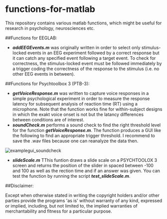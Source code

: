 # functions-for-matlab
This repository contains various matlab functions, which might be useful for research in psychology, neurosciences etc.

##Functions for EEGLAB:

* **_addEEGEvents.m_** was originally written in order to select only stimulus-locked events in an EEG experiment followed by a correct response but it can catch any specified event following a target event. To check for correctness, the stimulus-locked event must be followed immediately by a trigger coding the correctness of the response to the stimulus (i.e. no other EEG events in between).

##Functions for Psychtoolbox 3 (PTB-3):

* **_getVoiceResponse.m_** was written to capture voice responses in a simple psychological experiment in order to measure the response latency for subsequent analysis of reaction time (RT) using a microphone. Note that the function works fine for within-subject designs in which the exakt voice onset is not but the latancy differences between conditions are of interest. 
* **_soundCheck.m_** performs a sound check to find the right threshold level for the function **_getVoiceResponse.m_**. The function produces a GUI like the following to find an appropriate trigger threshold. I recommend to save the .wav files because one can reanalyze the data then. 

![examplegui_soundcheck](https://cloud.githubusercontent.com/assets/17894303/17837471/21179006-67b4-11e6-8b98-19954f518c1e.png)

* **_slideScale.m_** TThis funtion draws a slide scale on a PSYCHTOOLOX 3 screen and returns the position of the slider in spaced between -100 and 100 as well as the rection time and if an answer was given. You can test the function by running the script **_test_slideScale.m_**.

##Disclaimer: 

Except when otherwise stated in writing the copyright holders and/or other parties provide the programs 'as is' without warranty of any kind, expressed or implied, including, but not limited to, the implied warranties of merchantability and fitness for a particular purpose.
